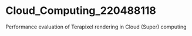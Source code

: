 # Cloud_Computing_220488118
Performance evaluation of Terapixel rendering in Cloud (Super) computing
